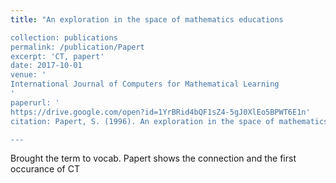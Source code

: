 ```yaml
---
title: "An exploration in the space of mathematics educations

collection: publications
permalink: /publication/Papert
excerpt: 'CT, papert'
date: 2017-10-01
venue: '
International Journal of Computers for Mathematical Learning
'
paperurl: '
https://drive.google.com/open?id=1YrBRid4bQF1sZ4-5gJ0XlEo5BPWT6E1n'
citation: Papert, S. (1996). An exploration in the space of mathematics educations. International Journal of Computers for Mathematical Learning, 1(1), 95-123.

---
```


Brought the term to vocab. Papert shows the connection and the first occurance of CT
